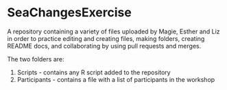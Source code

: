 # SeaChangesExercise

A repository containing a variety of files uploaded by Magie, Esther and Liz in order to practice
editing and creating files, making folders, creating README docs, and collaborating by using pull requests
and merges.

The two folders are:
1. Scripts - contains any R script added to the repository
2. Participants - contains a file with a list of participants in the workshop
